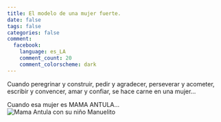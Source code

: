 ```yaml
---
title: El modelo de una mujer fuerte.
date: false
tags: false
categories: false
comment:
  facebook:
    language: es_LA
    comment_count: 20
    comment_colorscheme: dark  
---
```


Cuando peregrinar y construir, pedir y agradecer, perseverar y acometer, escribir y convencer, amar y confiar, se hace carne en una mujer…

Cuando esa mujer es MAMA ANTULA…
![Mama Antula con su niño Manuelito](/media/oleos/Mama%20Antula%20y%20Manuelito.jpeg)
